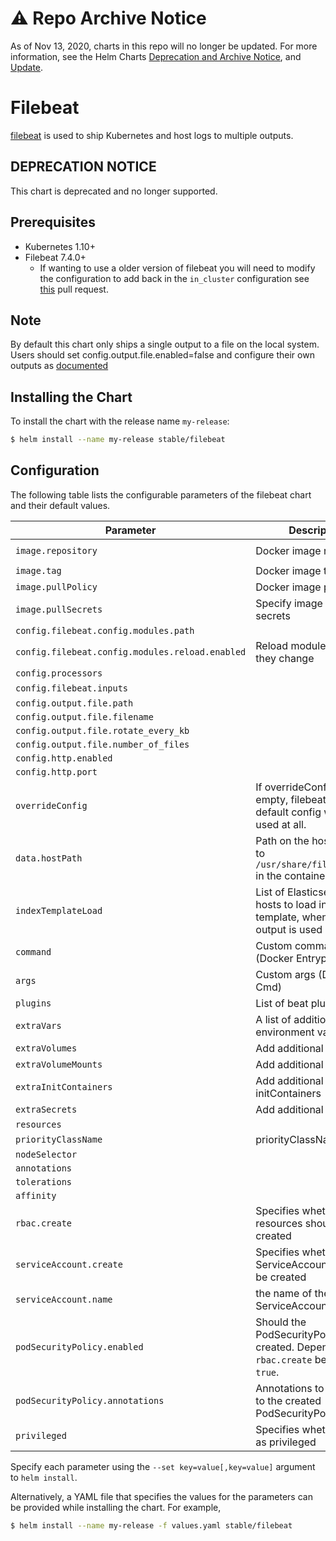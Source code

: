 # ⚠️ Repo Archive Notice

As of Nov 13, 2020, charts in this repo will no longer be updated.
For more information, see the Helm Charts [Deprecation and Archive Notice](https://github.com/nholuongut/Helmcharts#%EF%B8%8F-deprecation-and-archive-notice), and [Update](https://helm.sh/blog/charts-repo-deprecation/).

# Filebeat

[filebeat](https://www.elastic.co/guide/en/beats/filebeat/current/index.html) is used to ship Kubernetes and host logs to multiple outputs.

## DEPRECATION NOTICE

This chart is deprecated and no longer supported.

## Prerequisites

- Kubernetes 1.10+
- Filebeat 7.4.0+
  * If wanting to use a older version of filebeat you will need  to modify the configuration to add back in the `in_cluster` configuration see [this](https://github.com/nholuongut/Helmcharts/pull/17876/files) pull request.

## Note


By default this chart only ships a single output to a file on the local system.  Users should set config.output.file.enabled=false and configure their own outputs as [documented](https://www.elastic.co/guide/en/beats/filebeat/current/configuring-output.html)

## Installing the Chart

To install the chart with the release name `my-release`:

```bash
$ helm install --name my-release stable/filebeat
```

## Configuration

The following table lists the configurable parameters of the filebeat chart and their default values.

| Parameter                                                | Description                                                                                              | Default                                            |
| -------------------------------------------------------- | -------------------------------------------------------------------------------------------------------- | -------------------------------------------------- |
| `image.repository`                                       | Docker image repo                                                                                        | `docker.elastic.co/beats/filebeat-oss`             |
| `image.tag`                                              | Docker image tag                                                                                         | `7.4.0`                                            |
| `image.pullPolicy`                                       | Docker image pull policy                                                                                 | `IfNotPresent`                                     |
| `image.pullSecrets`                                      | Specify image pull secrets                                                                               | `nil`                                              |
| `config.filebeat.config.modules.path`                    |                                                                                                          | `${path.config}/modules.d/*.yml`                   |
| `config.filebeat.config.modules.reload.enabled`          | Reload module configs as they change                                                                     | `false`                                            |
| `config.processors`                                      |                                                                                                          | `- add_cloud_metadata`                             |
| `config.filebeat.inputs`                            |                                                                                                          | see values.yaml                                    |
| `config.output.file.path`                                |                                                                                                          | `"/usr/share/filebeat/data"`                       |
| `config.output.file.filename`                            |                                                                                                          | `filebeat`                                         |
| `config.output.file.rotate_every_kb`                     |                                                                                                          | `10000`                                            |
| `config.output.file.number_of_files`                     |                                                                                                          | `5`                                                |
| `config.http.enabled`                                    |                                                                                                          | `false`                                            |
| `config.http.port`                                       |                                                                                                          | `5066`                                             |
| `overrideConfig`                                         | If overrideConfig is not empty, filebeat chart's default config won't be used at all.                    | `{}`                                               |
| `data.hostPath`                                          | Path on the host to mount to `/usr/share/filebeat/data` in the container.                                | `/var/lib/filebeat`                                               |
| `indexTemplateLoad`                                      | List of Elasticsearch hosts to load index template, when logstash output is used                         | `[]`                                               |
| `command`                                                | Custom command (Docker Entrypoint)                                                                       | `[]`                                               |
| `args`                                                   | Custom args (Docker Cmd)                                                                                 | `[]`                                               |
| `plugins`                                                | List of beat plugins                                                                                     | `[]`                                               |
| `extraVars`                                              | A list of additional environment variables                                                                | `[]`                                              |
| `extraVolumes`                                           | Add additional volumes                                                                                   | `[]`                                               |
| `extraVolumeMounts`                                      | Add additional mounts                                                                                    | `[]`                                               |
| `extraInitContainers`                                    | Add additional initContainers                                                                            | `[]`                                               |
| `extraSecrets`                                           | Add additional secrets                                                                                   | `{}`                                               |
| `resources`                                              |                                                                                                          | `{}`                                               |
|`priorityClassName`                                       | priorityClassName                                                                                        | `nil`                                              |
| `nodeSelector`                                           |                                                                                                          | `{}`                                               |
| `annotations`                                            |                                                                                                          | `{}`                                               |
| `tolerations`                                            |                                                                                                          | `[]`                                               |
| `affinity`                                               |                                                                                                          | `{}`                                               |
| `rbac.create`                                            | Specifies whether RBAC resources should be created                                                       | `true`                                             |
| `serviceAccount.create`                                  | Specifies whether a ServiceAccount should be created                                                     | `true`                                             |
| `serviceAccount.name`                                    | the name of the ServiceAccount to use                                                                     | `""`                                               |
| `podSecurityPolicy.enabled`                              | Should the PodSecurityPolicy be created. Depends on `rbac.create` being set to `true`.                                                                     | `false`                                               |
| `podSecurityPolicy.annotations`                                    | Annotations to be added to the created PodSecurityPolicy:                                                                    | `""`                                               |
| `privileged`                                             | Specifies wheter to run as privileged                                                                    | `false`                                            |

Specify each parameter using the `--set key=value[,key=value]` argument to `helm install`.

Alternatively, a YAML file that specifies the values for the parameters can be provided while installing the chart. For example,

```bash
$ helm install --name my-release -f values.yaml stable/filebeat
```

